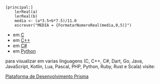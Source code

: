 ``` 
[principal:]
    lerReal(a)
    lerReal(b)
    media <- (a*3.5+b*7.5)/11.0
    escrever("MEDIA = {FormatarNumeroReal(media,0,5)}")
```

- em [C](https://prism-dev-platform.herokuapp.com/tela-demo-transpilado.html?idDemo=5&idTarget=1)
- em [C++](https://prism-dev-platform.herokuapp.com/tela-demo-transpilado.html?idDemo=5&idTarget=2)
- em [C#](https://prism-dev-platform.herokuapp.com/tela-demo-transpilado.html?idDemo=5&idTarget=3)
- em [Python](https://prism-dev-platform.herokuapp.com/tela-demo-transpilado.html?idDemo=5&idTarget=12)

para visualizar em varias linguagens (C, C++, C#, Dart, Go, Java, JavaScript, Kotlin, Lua, Pascal, PHP, Python, Ruby, Rust e Scala) visite:

[Plataforma de Desenvolvimento Prisma](https://prism-dev-platform.herokuapp.com/tela-demo.html?idDemo=5)

